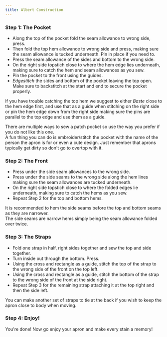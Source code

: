 ```yaml
---
title: Albert Construction
---
```


### Step 1: The Pocket

-   Along the top of the pocket fold the seam allowance to wrong side, press.
-   Then fold the top hem allowance to wrong side and press, making sure the seam allowance is tucked underneath. Pin in place if you need to.
-   Press the seam allowance of the sides and bottom to the wrong side.
-   On the right side topstich close to where the hem edge lies underneath, making sure to catch the hem and seam allowances as you sew.
-   Pin the pocket to the front using the guides.
-   _Edgestitch_ the sides and bottom of the pocket leaving the top open. Make sure to backstitch at the start and end to secure the pocket properly.

<Tip>

If you have trouble catching the top hem we suggest to either _Baste_ close to the hem edge first, and use that as a guide when stitching on the right side or pin the hem edge down from the right side making sure the pins are parallel to the top edge and use them as a guide.

</Tip>

<Note>

There are multiple ways to sew a patch pocket so use the way you prefer if you do not like this one.\
A fun thing you can do is embroider/stitch the pocket with the name of the person the apron is for or even a cute design. Just remember that aprons typically get dirty so don't go to overtop with it.

</Note>

### Step 2: The Front

-   Press under the side seam allowances to the wrong side.
-   Press under the side seams to the wrong side along the hem lines making sure the seam allowances are tucked underneath.
-   On the right side topstich close to where the folded edges lie underneath, making sure to catch the hems as you sew.
-   Repeat Step 2 for the top and bottom hems.

<Note>

It is recommended to hem the side seams before the top and bottom seams as they are narrower.\
The side seams are narrow hems simply being the seam allowance folded over twice.

</Note>

### Step 3: The Straps

-   Fold one strap in half, right sides together and sew the top and side together.
-   Turn inside out through the bottom. Press.
-   Using the cross and rectangle as a guide, stitch the top of the strap to the wrong side of the front on the top left.
-   Using the cross and rectangle as a guide, stitch the bottom of the strap to the wrong side of the front at the side right.
-   Repeat Step 3 for the remaining strap attaching it at the top right and then the side left.

<Note>

You can make another set of straps to tie at the back if you wish to keep the apron close to body when moving.

</Note>

### Step 4: Enjoy!

You're done! Now go enjoy your apron and make every stain a memory!
